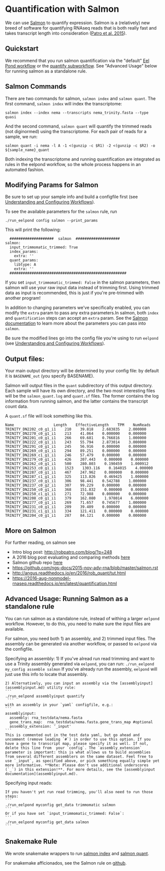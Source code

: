 # Quantification with Salmon

We can use [Salmon](http://salmon.readthedocs.org/en/latest/) to quantify expression. Salmon is a (relatively) new breed of software for quantifying RNAseq reads that is both really fast and takes transcript length into consideration ([Patro et al. 2015](https://doi.org/10.1038/nmeth.4197)).

## Quickstart

We recommend that you run salmon quantification via the "default" [Eel Pond workflow](eel_pond_workflow.md) or the [quantify subworkflow](assemble.md). See "Advanced Usage" below for running salmon as a standalone rule.

## Salmon Commands 

There are two commands for salmon, `salmon index` and `salmon quant`. The first command, `salmon index` will index the transcriptome:

```
salmon index --index nema --transcripts nema_trinity.fasta --type quasi
```

And the second command, `salmon quant` will quantify the trimmed reads (not diginormed) using the transcriptome. For each pair of reads for a sample, we run:

```
salmon quant -i nema -l A -1 <(gunzip -c $R1) -2 <(gunzip -c $R2) -o ${sample_name}_quant
```

Both indexing the transcriptome and running quantification are integrated as rules in the eelpond workflow, so the whole process happens in an automated fashion.

## Modifying Params for Salmon

Be sure to set up your sample info and build a configfile first (see [Understanding and Configuring Workflows](about_and_configure.md)).

To see the available parameters for the `salmon` rule, run
```
./run_eelpond config salmon --print_params
```
This will print the following:
```
  ####################  salmon  ####################
salmon:
  input_trimmomatic_trimmed: True
  index_params:
    extra: ''
  quant_params:
    libtype: A
    extra: '' 
  #####################################################
```
If you set `input_trimmomatic_trimmed: False` in the salmon parameters, then salmon will use your raw input data instead of trimming first. Using trimmed data as input is recommended, this is just if you're pre-trimmed with another program!

In addition to changing parameters we've specifically enabled, you can modify the `extra` param to pass any extra parameters.In salmon, both `index` and `quantification` steps can accept an `extra` param. See the [Salmon documentation](http://salmon.readthedocs.org/en/latest/) to learn more about the parameters you can pass into `salmon`.

Be sure the modified lines go into the config file you're using to run `eelpond` (see [Understanding and Configuring Workflows](about_and_configure.md)).

## Output files:

Your main output directory will be determined by your config file: by default it is `BASENAME_out` (you specify BASENAME).

Salmon will output files in the `quant` subdirectory of this output directory. Each sample will have its own directory, and the two most interesting files will be the `salmon_quant.log` and `quant.sf` files. The former contains the log information from running salmon, and the latter contains the transcript count data.

A `quant.sf` file will look something like this.
```
Name                  Length    EffectiveLength    TPM    NumReads
TRINITY_DN2202_c0_g1_i1    210    39.818    2.683835    2.000000
TRINITY_DN2270_c0_g1_i1    213    41.064    0.000000    0.000000
TRINITY_DN2201_c0_g1_i1    266    69.681    0.766816    1.000000
TRINITY_DN2222_c0_g1_i1    243    55.794    2.873014    3.000000
TRINITY_DN2291_c0_g1_i1    245    56.916    0.000000    0.000000
TRINITY_DN2269_c0_g1_i1    294    89.251    0.000000    0.000000
TRINITY_DN2269_c1_g1_i1    246    57.479    0.000000    0.000000
TRINITY_DN2279_c0_g1_i1    426    207.443    0.000000    0.000000
TRINITY_DN2262_c0_g1_i1    500    280.803    0.190459    1.000912
TRINITY_DN2253_c0_g1_i1    1523    1303.116    0.164015    4.000000
TRINITY_DN2287_c0_g1_i1    467    247.962    0.000000    0.000000
TRINITY_DN2287_c1_g1_i1    325    113.826    0.469425    1.000000
TRINITY_DN2237_c0_g1_i1    306    98.441    0.542788    1.000000
TRINITY_DN2237_c0_g2_i1    307    99.229    0.000000    0.000000
TRINITY_DN2250_c0_g1_i1    368    151.832    0.000000    0.000000
TRINITY_DN2250_c1_g1_i1    271    72.988    0.000000    0.000000
TRINITY_DN2208_c0_g1_i1    379    162.080    1.978014    6.000000
TRINITY_DN2277_c0_g1_i1    269    71.657    0.745677    1.000000
TRINITY_DN2231_c0_g1_i1    209    39.409    0.000000    0.000000
TRINITY_DN2231_c1_g1_i1    334    121.411    0.000000    0.000000
TRINITY_DN2204_c0_g1_i1    287    84.121    0.000000    0.000000
```

## More on Salmon
For further reading, on salmon see

  * Intro blog post: http://robpatro.com/blog/?p=248
  * A 2016 blog post evaluating and comparing methods [here](https://cgatoxford.wordpress.com/2016/08/17/why-you-should-stop-using-featurecounts-htseq-or-cufflinks2-and-start-using-kallisto-salmon-or-sailfish/)
  * Salmon github repo [here](https://github.com/COMBINE-lab/salmon)
  * https://github.com/ngs-docs/2015-nov-adv-rna/blob/master/salmon.rst
  * http://angus.readthedocs.io/en/2016/rob_quant/tut.html
  * https://2016-aug-nonmodel-rnaseq.readthedocs.io/en/latest/quantification.html

## Advanced Usage: Running Salmon as a standalone rule

You can run salmon as a standalone rule, instead of withing a larger `eelpond` workflow. However, to do this, you need to make sure the input files are available.

For salmon, you need both 1) an assembly, and 2) trimmed input files. The assembly can be generated via another workflow, or passed to `eelpond` via the configfile.

Specifying an assembly:
    1) If you've alread run read trimming and want to use a Trinity assembly generated via `eelpond`, you can run: 
    ```
    ./run_eelpond my_config assemble salmon
    ```
    If you've already run the assembly, `eelpond` will just use this info to locate that assembly.

    2) Alternatively, you can input an assembly via the [assemblyinput](assemblyinput.md) utility rule:
    ```
    ./run_eelpond assemblyinput quantify
     ```
    with an assembly in your `yaml` configfile, e.g.:
    ```
    assemblyinput:
      assembly: rna_testdata/nema.fasta
      gene_trans_map:  rna_testdata/nema.fasta.gene_trans_map #optional
      assembly_extension: '_input'
    ```
    This is commented out in the test data yaml, but go ahead and uncomment (remove leading `#`) in order to use this option. If you have a gene to transcript map, please specify it as well. If not, delete this line from  your `config`. The `assembly_extension` parameter is important: this is what allows us to build assemblies from several different assemblers on the same dataset. Feel free to use `_input`, as specified above, or pick something equally simple yet more informative. **Note: Please don't use additional underscores (`_`) in this extension!**. For more details, see the [assemblyinput documentation](assemblyinput.md).

Specifying input reads:

    If you haven't yet run read trimming, you'll also need to run those steps:
    ```
    ./run_eelpond myconfig get_data trimmomatic salmon
    ```
    Or if you have set `input_trimmomatic_trimmed: False`:
    ```
    ./run_eelpond myconfig get_data salmon
    ```

## Snakemake Rule

We wrote snakemake wrappers to run [salmon index](https://snakemake-wrappers.readthedocs.io/en/stable/wrappers/salmon/index.html) and [salmon quant](https://snakemake-wrappers.readthedocs.io/en/stable/wrappers/salmon/quant.html).

For snakemake afficionados, see the Salmon rule on [github](https://github.com/dib-lab/eelpond/blob/master/rules/salmon/salmon.rule).
